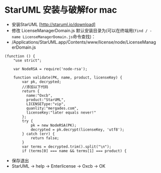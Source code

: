 # StarUML 安装与破解for mac
- 安装StarUML [http://staruml.io/download]
- 修改 LicenseManagerDomain.js 默认安装目录为(可以在终端用(`find / -name LicenseManagerDomain.js`命令查找)：
- /Applications/StarUML.app/Contents/www/license/node/LicenseManagerDomain.js
```
(function () {
    "use strict";

    var NodeRSA = require('node-rsa');

    function validate(PK, name, product, licenseKey) {
        var pk, decrypted;
        //添加以下代码
        return {
          name:"Oxcb",
          product:"StarUML",
          LICENSEType:"vip",
          quanlity:"mergades.com",
          licenseKey:"later equals never!"
        };
        try {
            pk = new NodeRSA(PK);
            decrypted = pk.decrypt(licenseKey, 'utf8');
        } catch (err) {
            return false;
        }
        var terms = decrypted.trim().split("\n");
        if (terms[0] === name && terms[1] === product) {
```
- 保存退出
- StarUML -> help -> Enterlicense -> Oxcb -> OK
